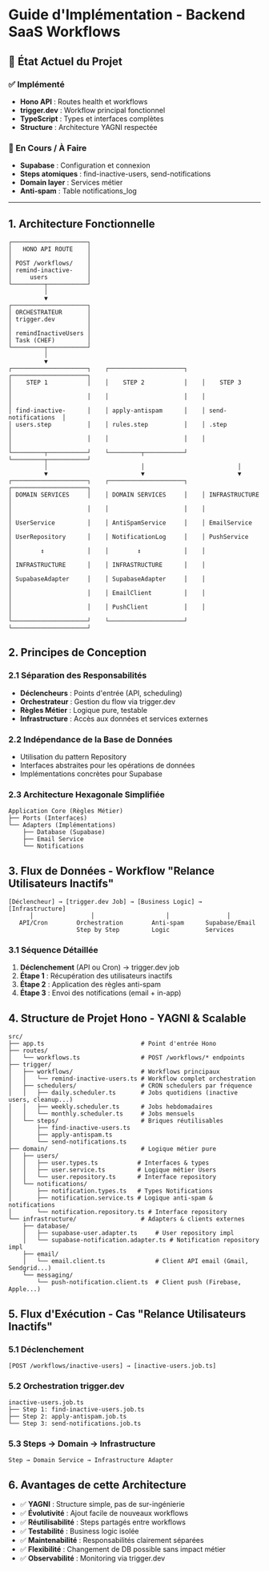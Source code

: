 # Guide d'Implémentation - Backend SaaS Workflows

## 🎯 État Actuel du Projet

### ✅ Implémenté
- **Hono API** : Routes health et workflows
- **trigger.dev** : Workflow principal fonctionnel
- **TypeScript** : Types et interfaces complètes
- **Structure** : Architecture YAGNI respectée

### 🔄 En Cours / À Faire
- **Supabase** : Configuration et connexion
- **Steps atomiques** : find-inactive-users, send-notifications
- **Domain layer** : Services métier
- **Anti-spam** : Table notifications_log

---

## 1. Architecture Fonctionnelle

```
┌─────────────────────┐
│   HONO API ROUTE    │
│                     │
│ POST /workflows/    │
│ remind-inactive-    │
│     users           │
└─────────┬───────────┘
          │
          ▼
┌─────────────────────┐
│ ORCHESTRATEUR       │
│ trigger.dev         │
│                     │
│ remindInactiveUsers │
│ Task (CHEF)         │
└─────────┬───────────┘
          │
          ▼
┌─────────────────────┐    ┌─────────────────────┐    ┌─────────────────────┐
│    STEP 1           │    │    STEP 2           │    │    STEP 3           │
│                     │    │                     │    │                     │
│ find-inactive-      │    │ apply-antispam      │    │ send-notifications  │
│ users.step          │    │ rules.step          │    │ .step               │
│                     │    │                     │    │                     │
└─────────┬───────────┘    └─────────┬───────────┘    └─────────┬───────────┘
          │                          │                          │
          ▼                          ▼                          ▼
┌─────────────────────┐    ┌─────────────────────┐    ┌─────────────────────┐
│ DOMAIN SERVICES     │    │ DOMAIN SERVICES     │    │ INFRASTRUCTURE      │
│                     │    │                     │    │                     │
│ UserService         │    │ AntiSpamService     │    │ EmailService        │
│ UserRepository      │    │ NotificationLog     │    │ PushService         │
│        ↕            │    │        ↕            │    │                     │
│ INFRASTRUCTURE      │    │ INFRASTRUCTURE      │    │                     │
│ SupabaseAdapter     │    │ SupabaseAdapter     │    │                     │
│                     │    │ EmailClient         │    │                     │
│                     │    │ PushClient          │    │                     │
└─────────────────────┘    └─────────────────────┘    └─────────────────────┘
```

## 2. Principes de Conception

### 2.1 Séparation des Responsabilités
- **Déclencheurs** : Points d'entrée (API, scheduling)
- **Orchestrateur** : Gestion du flow via trigger.dev
- **Règles Métier** : Logique pure, testable
- **Infrastructure** : Accès aux données et services externes

### 2.2 Indépendance de la Base de Données
- Utilisation du pattern Repository
- Interfaces abstraites pour les opérations de données
- Implémentations concrètes pour Supabase

### 2.3 Architecture Hexagonale Simplifiée
```
Application Core (Règles Métier)
├── Ports (Interfaces)
└── Adapters (Implémentations)
    ├── Database (Supabase)
    ├── Email Service
    └── Notifications
```

## 3. Flux de Données - Workflow "Relance Utilisateurs Inactifs"

```
[Déclencheur] → [trigger.dev Job] → [Business Logic] → [Infrastructure]
      │                │                    │                │
   API/Cron        Orchestration        Anti-spam      Supabase/Email
                   Step by Step         Logic          Services
```

### 3.1 Séquence Détaillée
1. **Déclenchement** (API ou Cron) → trigger.dev job
2. **Étape 1** : Récupération des utilisateurs inactifs
3. **Étape 2** : Application des règles anti-spam
4. **Étape 3** : Envoi des notifications (email + in-app)

## 4. Structure de Projet Hono - YAGNI & Scalable

```
src/
├── app.ts                           # Point d'entrée Hono
├── routes/
│   └── workflows.ts                 # POST /workflows/* endpoints
├── trigger/
│   ├── workflows/                   # Workflows principaux
│   │   └── remind-inactive-users.ts # Workflow complet orchestration
│   ├── schedulers/                  # CRON schedulers par fréquence
│   │   ├── daily.scheduler.ts       # Jobs quotidiens (inactive users, cleanup...)
│   │   ├── weekly.scheduler.ts      # Jobs hebdomadaires
│   │   └── monthly.scheduler.ts     # Jobs mensuels
│   └── steps/                       # Briques réutilisables
│       ├── find-inactive-users.ts
│       ├── apply-antispam.ts
│       └── send-notifications.ts
├── domain/                          # Logique métier pure
│   ├── users/
│   │   ├── user.types.ts           # Interfaces & types
│   │   ├── user.service.ts         # Logique métier Users
│   │   └── user.repository.ts      # Interface repository
│   └── notifications/
│       ├── notification.types.ts   # Types Notifications
│       ├── notification.service.ts # Logique anti-spam & notifications
│       └── notification.repository.ts # Interface repository
└── infrastructure/                  # Adapters & clients externes
    ├── database/
    │   ├── supabase-user.adapter.ts     # User repository impl
    │   └── supabase-notification.adapter.ts # Notification repository impl
    ├── email/
    │   └── email.client.ts              # Client API email (Gmail, Sendgrid...)
    └── messaging/
        └── push-notification.client.ts  # Client push (Firebase, Apple...)
```

## 5. Flux d'Exécution - Cas "Relance Utilisateurs Inactifs"

### 5.1 Déclenchement
```
[POST /workflows/inactive-users] → [inactive-users.job.ts]
```

### 5.2 Orchestration trigger.dev
```
inactive-users.job.ts
├── Step 1: find-inactive-users.job.ts
├── Step 2: apply-antispam.job.ts
└── Step 3: send-notifications.job.ts
```

### 5.3 Steps → Domain → Infrastructure
```
Step → Domain Service → Infrastructure Adapter
```

## 6. Avantages de cette Architecture

- ✅ **YAGNI** : Structure simple, pas de sur-ingénierie
- ✅ **Évolutivité** : Ajout facile de nouveaux workflows
- ✅ **Réutilisabilité** : Steps partagés entre workflows
- ✅ **Testabilité** : Business logic isolée
- ✅ **Maintenabilité** : Responsabilités clairement séparées
- ✅ **Flexibilité** : Changement de DB possible sans impact métier
- ✅ **Observabilité** : Monitoring via trigger.dev